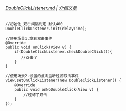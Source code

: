 ###### [DoubleClickListener.md][file] | [介绍文章][blog]

```
//初始化 双击间隔判定 默认400
DoubleClickListener.init(delayTime);

//使用场景1.拿到双击事件
@Override
public void onClick(View v) {
    if(DoubleClickListener.checkDoubleClick()){
       //双击了
    }
}

//使用场景2.设置的点击监听过滤双击事件
view.setOnClickListener(new DoubleClickListener() {
    @Override
    public void onNoDoubleClick(View v) {
        //过滤了双击
    }
});
```

[file]: https://github.com/KnifeStone/Hyena/blob/master/hyenalibrary/src/main/java/com/knifestone/hyena/currency/DoubleClickListener.java
[blog]:http://www.jianshu.com/u/6e6858f18e58

